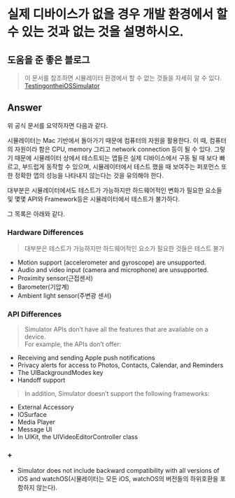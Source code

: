 # 실제 디바이스가 없을 경우 개발 환경에서 할 수 있는 것과 없는 것을 설명하시오.


## 도움을 준 좋은 블로그
> 이 문서를 참조하면 시뮬레이터 환경에서 할 수 없는 것들을 자세히 알 수 있다.
[TestingontheiOSSimulator](https://developer.apple.com/library/archive/documentation/IDEs/Conceptual/iOS_Simulator_Guide/TestingontheiOSSimulator/TestingontheiOSSimulator.html) 


## Answer

위 공식 문서를 요약하자면 다음과 같다.    


시뮬레이터는 Mac 기반에서 돌아가기 때문에 컴퓨터의 자원을 활용한다.  이 때, 컴퓨터의 자원이라 함은 CPU, memory 그리고 network connection 등이 될 수 있다. 그렇기 때문에 시뮬레이터 상에서 테스트되는 앱들은 실제 디바이스에서 구동 될 때 보다 빠르고, 부드럽게 동작할 수 있으며, 시뮬레이터에서 테스트 했을 때 보여주는 퍼포먼스 또한 정확한 앱의 성능을 나타내지 않는다는 것을 유의해야 한다.

대부분은 시뮬레이터에서도 테스트가 가능하지만 하드웨어적인 변화가 필요한 요소들 및 몇몇 API와 Framework등은 시뮬레이터에서 테스트가 불가하다.  


그 목록은 아래와 같다.

### Hardware Differences
> 대부분은 테스트가 가능하지만 하드웨어적인 요소가 필요한 것들은 테스트 불가

* Motion support (accelerometer and gyroscope) are unsupported.
* Audio and video input (camera and microphone) are unsupported.
* Proximity sensor(근접센서)
* Barometer(기압계)
* Ambient light sensor(주변광 센서)


### API Differences
> Simulator APIs don’t have all the features that are available on a device.  
> For example, the APIs don’t offer:

* Receiving and sending Apple push notifications
* Privacy alerts for access to Photos, Contacts, Calendar, and Reminders
* The UIBackgroundModes key
* Handoff support

> In addition, Simulator doesn’t support the following frameworks:

* External Accessory
* IOSurface
* Media Player
* Message UI
* In UIKit, the UIVideoEditorController class


### + 
* Simulator does not include backward compatibility with all versions of iOS and watchOS(시뮬레이터는 모든 iOS, watchOS의 버전들의 하위호환을 포함하지 않는다).